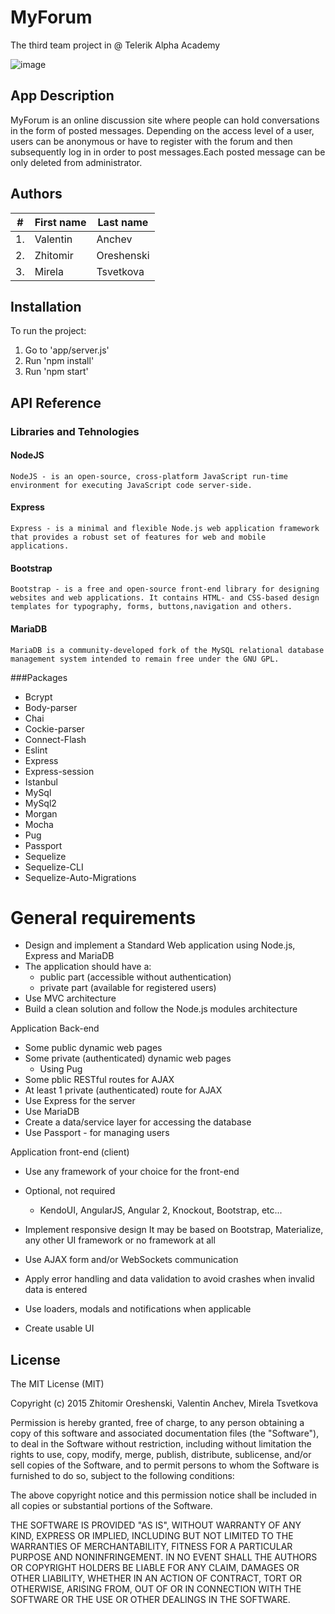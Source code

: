 
# MyForum

The third team project in @ Telerik Alpha Academy

![image](https://user-images.githubusercontent.com/19227500/38021979-f19c2d4c-3286-11e8-8e71-7de0cb26f314.png)

## App Description

MyForum is an online discussion site where people can hold conversations in the form of posted messages. Depending on the access level of a user, users can be anonymous or have to register with the forum and then subsequently log in in order to post messages.Each posted message can be only deleted from administrator.

## Authors

| #        | First name | Last name  |       
| -------- | --------- 	| ---------- |
| 1.	   | Valentin  	|   Anchev   |
| 2.	   | Zhitomir  	| Oreshenski |
| 3.	   | Mirela  	| Tsvetkova  |

## Installation

To run the project:

1. Go to 'app/server.js'
2. Run 'npm install'
3. Run 'npm start'


## API Reference

### Libraries and Tehnologies


#### NodeJS

	NodeJS - is an open-source, cross-platform JavaScript run-time environment for executing JavaScript code server-side. 

#### Express 

	Express - is a minimal and flexible Node.js web application framework that provides a robust set of features for web and mobile applications. 

#### Bootstrap 

	Bootstrap - is a free and open-source front-end library for designing websites and web applications. It contains HTML- and CSS-based design templates for typography, forms, buttons,navigation and others.

#### MariaDB 

	MariaDB is a community-developed fork of the MySQL relational database management system intended to remain free under the GNU GPL.

###Packages

- Bcrypt
- Body-parser
- Chai
- Cockie-parser
- Connect-Flash
- Eslint
- Express
- Express-session
- Istanbul
- MySql
- MySql2
- Morgan
- Mocha
- Pug
- Passport
- Sequelize
- Sequelize-CLI
- Sequelize-Auto-Migrations


#   General requirements

- Design and implement a Standard Web application using Node.js, Express and MariaDB
- The application should have a:
    - public part (accessible without authentication)
    - private part (available for registered users)
- Use MVC architecture
- Build a clean solution and follow the Node.js modules architecture

Application Back-end
- Some public dynamic web pages
- Some private (authenticated) dynamic web pages
  - Using Pug
- Some pblic RESTful routes for AJAX
- At least 1 private (authenticated) route for AJAX
- Use Express for the server
- Use MariaDB
- Create a data/service layer for accessing the database
- Use Passport - for managing users

Application front-end (client)
- Use any framework of your choice for the front-end
- Optional, not required
    - KendoUI, AngularJS, Angular 2, Knockout, Bootstrap, etc...
- Implement responsive design
  It may be based on Bootstrap, Materialize, any other UI framework or no framework at all
- Use AJAX form and/or WebSockets communication

- Apply error handling and data validation to avoid crashes when invalid data is entered
- Use loaders, modals and notifications when applicable
- Create usable UI


## License
 
The MIT License (MIT)

Copyright (c) 2015 Zhitomir Oreshenski, Valentin Anchev, Mirela Tsvetkova

Permission is hereby granted, free of charge, to any person obtaining a copy of this software and associated documentation files (the "Software"), to deal in the Software without restriction, including without limitation the rights to use, copy, modify, merge, publish, distribute, sublicense, and/or sell copies of the Software, and to permit persons to whom the Software is furnished to do so, subject to the following conditions:

The above copyright notice and this permission notice shall be included in all copies or substantial portions of the Software.

THE SOFTWARE IS PROVIDED "AS IS", WITHOUT WARRANTY OF ANY KIND, EXPRESS OR IMPLIED, INCLUDING BUT NOT LIMITED TO THE WARRANTIES OF MERCHANTABILITY, FITNESS FOR A PARTICULAR PURPOSE AND NONINFRINGEMENT. IN NO EVENT SHALL THE AUTHORS OR COPYRIGHT HOLDERS BE LIABLE FOR ANY CLAIM, DAMAGES OR OTHER LIABILITY, WHETHER IN AN ACTION OF CONTRACT, TORT OR OTHERWISE, ARISING FROM, OUT OF OR IN CONNECTION WITH THE SOFTWARE OR THE USE OR OTHER DEALINGS IN THE SOFTWARE.

